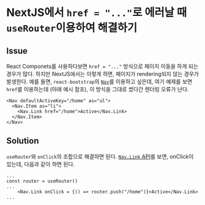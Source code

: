 # NextJS에서 `href = "..."`로 에러날 때 `useRouter`이용하여 해결하기

## Issue
React Componets를 사용하다보면 `href = "..."` 방식으로 페이지 이동을 하게 되는 경우가 많다. 하지만 NextJS에서는 이렇게 하면, 페이지가 rendering되지 않는 경우가 발생한다. 예를 들면, `react-bootstrap`의 [`Nav`](https://react-bootstrap.github.io/components/navs/)를 이용하고 싶은데, 여기 예제를 보면 `href`를 이용하는데 (아래 예시 참조), 이 방식을 그대로 썼다간 렌더링 오류가 난다.

```
<Nav defaultActiveKey="/home" as="ul">
  <Nav.Item as="li">
    <Nav.Link href="/home">Active</Nav.Link>
  </Nav.Item>
</Nav>
```

## Solution
`useRouter`와 `onClick`의 조합으로 해결하면 된다. [`Nav.Link` API](https://react-bootstrap.github.io/components/navs/#nav-link-props)를 보면, onClick이 있는데, 다음과 같이 하면 된다.

```
...
const router = useRouter()
...
    <Nav.Link onClick = {() => router.push("/home")}>Active</Nav.Link>
...
```

